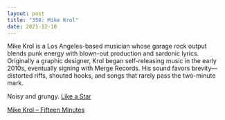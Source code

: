 ```yaml
---
layout: post
title: "358: Mike Krol"
date: 2021-12-10
---
```


Mike Krol is a Los Angeles-based musician whose garage rock output blends punk energy with blown-out production and sardonic lyrics. Originally a graphic designer, Krol began self-releasing music in the early 2010s, eventually signing with Merge Records. His sound favors brevity—distorted riffs, shouted hooks, and songs that rarely pass the two-minute mark.

Noisy and grungy.
[Like a Star](https://youtu.be/aUKGfUdzIFk)

[Mike Krol – Fifteen Minutes](https://youtu.be/yhfMBWWZUMc)
